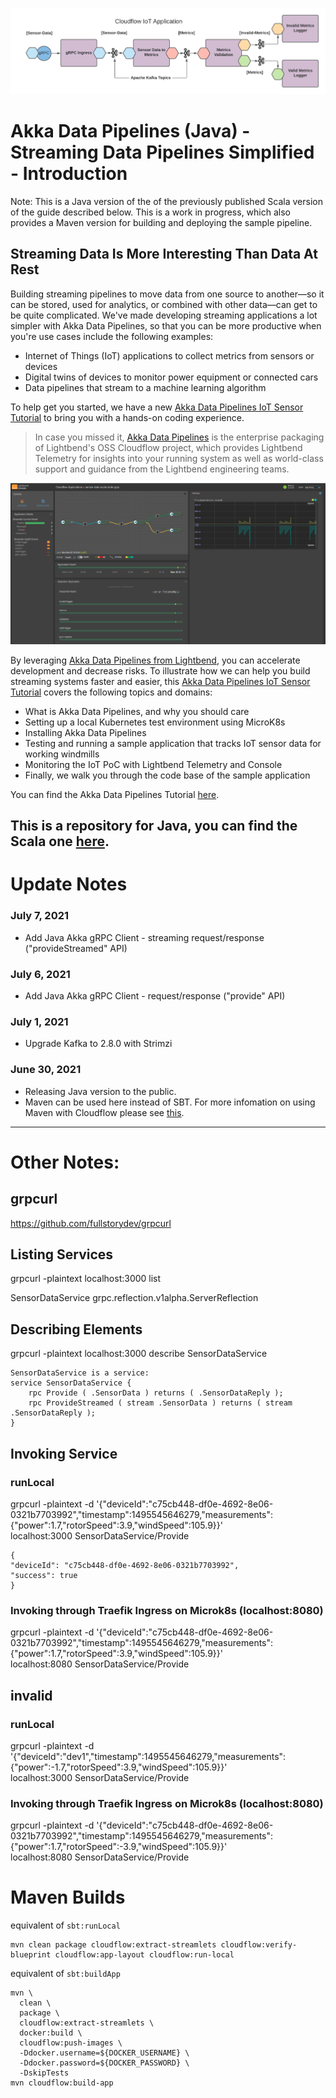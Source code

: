 ![Akka Data Pipelines](adp.png)
# Akka Data Pipelines (Java) - Streaming Data Pipelines Simplified - Introduction

Note: This is a Java version of the of the previously published Scala version of the guide described below. This is a work in progress, which also provides a Maven version for building and deploying the sample pipeline. 

## Streaming Data Is More Interesting Than Data At Rest

Building streaming pipelines to move data from one source to another—so it can be stored, used for analytics, or combined with other data—can get to be quite complicated. We've made developing streaming applications a lot simpler with Akka Data Pipelines, so that you can be more productive when you're use cases include the following examples:

- Internet of Things (IoT) applications to collect metrics from sensors or devices
- Digital twins of devices to monitor power equipment or connected cars
- Data pipelines that stream to a machine learning algorithm

To help get you started, we have a new [Akka Data Pipelines IoT Sensor Tutorial](https://developer.lightbend.com/guides/akka-data-pipelines-iot-sensor-tutorial/) to bring you with a hands-on coding experience.

> In case you missed it, [Akka Data Pipelines](https://www.lightbend.com/akka-data-pipelines) is the enterprise packaging of Lightbend's OSS Cloudflow project, which provides Lightbend Telemetry for insights into your running system as well as world-class support and guidance from the Lightbend engineering teams.

![Console Akka Data Pipelines](console.png)

By leveraging [Akka Data Pipelines from Lightbend](https://www.lightbend.com/akka-data-pipelines), you can accelerate development and decrease risks. To illustrate how we can help you build streaming systems faster and easier, this [Akka Data Pipelines IoT Sensor Tutorial](https://developer.lightbend.com/guides/akka-data-pipelines-iot-sensor-tutorial/) covers the following topics and domains:

- What is Akka Data Pipelines, and why you should care
- Setting up a local Kubernetes test environment using MicroK8s
- Installing Akka Data Pipelines
- Testing and running a sample application that tracks IoT sensor data for working windmills
- Monitoring the IoT PoC with Lightbend Telemetry and Console
- Finally, we walk you through the code base of the sample application

You can find the Akka Data Pipelines Tutorial [here](https://developer.lightbend.com/guides/akka-data-pipelines-iot-sensor-tutorial/).

This is a repository for Java, you can find the Scala one [here](https://github.com/michael-read/sensor-data-scala-proto-grpc).
---
# Update Notes
### July 7, 2021
- Add Java Akka gRPC Client - streaming request/response ("provideStreamed" API)

### July 6, 2021
- Add Java Akka gRPC Client - request/response ("provide" API)

### July 1, 2021 
- Upgrade Kafka to 2.8.0 with Strimzi

### June 30, 2021 
- Releasing Java version to the public.
- Maven can be used here instead of SBT. For more infomation on using Maven with Cloudflow please see [this](https://cloudflow.io/docs/current/develop/maven-support.html).
---
# Other Notes:

## grpcurl
https://github.com/fullstorydev/grpcurl

## Listing Services
grpcurl -plaintext localhost:3000 list

SensorDataService
grpc.reflection.v1alpha.ServerReflection

## Describing Elements
grpcurl -plaintext localhost:3000 describe SensorDataService

```
SensorDataService is a service:
service SensorDataService {
    rpc Provide ( .SensorData ) returns ( .SensorDataReply );
    rpc ProvideStreamed ( stream .SensorData ) returns ( stream .SensorDataReply );
}
```

## Invoking Service

### runLocal

grpcurl -plaintext -d '{"deviceId":"c75cb448-df0e-4692-8e06-0321b7703992","timestamp":1495545646279,"measurements":{"power":1.7,"rotorSpeed":3.9,"windSpeed":105.9}}' \
localhost:3000 SensorDataService/Provide
```
{
"deviceId": "c75cb448-df0e-4692-8e06-0321b7703992",
"success": true
}
```

### Invoking through Traefik Ingress on Microk8s (localhost:8080)
grpcurl -plaintext -d '{"deviceId":"c75cb448-df0e-4692-8e06-0321b7703992","timestamp":1495545646279,"measurements":{"power":1.7,"rotorSpeed":3.9,"windSpeed":105.9}}' \
localhost:8080 SensorDataService/Provide

## invalid

### runLocal
grpcurl -plaintext -d '{"deviceId":"dev1","timestamp":1495545646279,"measurements":
{"power":-1.7,"rotorSpeed":3.9,"windSpeed":105.9}}' \
localhost:3000 SensorDataService/Provide

### Invoking through Traefik Ingress on Microk8s (localhost:8080)
grpcurl -plaintext -d '{"deviceId":"c75cb448-df0e-4692-8e06-0321b7703992","timestamp":1495545646279,"measurements":{"power":1.7,"rotorSpeed":-3.9,"windSpeed":105.9}}' \
localhost:8080 SensorDataService/Provide


# Maven Builds

equivalent of `sbt:runLocal`
        
```
mvn clean package cloudflow:extract-streamlets cloudflow:verify-blueprint cloudflow:app-layout cloudflow:run-local
```

equivalent of `sbt:buildApp`

```
mvn \
  clean \
  package \
  cloudflow:extract-streamlets \
  docker:build \
  cloudflow:push-images \
  -Ddocker.username=${DOCKER_USERNAME} \
  -Ddocker.password=${DOCKER_PASSWORD} \
  -DskipTests
mvn cloudflow:build-app
```